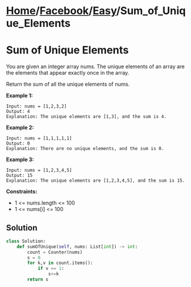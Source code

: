 # [Home](./../..)/[Facebook](./..)/[Easy](./)/Sum_of_Unique_Elements
<h1>Sum of Unique Elements</h1>

<p>
You are given an integer array nums. The unique elements of an array are the elements that appear exactly once in the array.
</p>
<p>
Return the sum of all the unique elements of nums.
</p>

<b>Example 1:</b>

    Input: nums = [1,2,3,2]
    Output: 4
    Explanation: The unique elements are [1,3], and the sum is 4.

<b>Example 2:</b>

    Input: nums = [1,1,1,1,1]
    Output: 0
    Explanation: There are no unique elements, and the sum is 0.

<b>Example 3:</b>

    Input: nums = [1,2,3,4,5]
    Output: 15
    Explanation: The unique elements are [1,2,3,4,5], and the sum is 15.

<b>Constraints:</b>

- 1 <= nums.length <= 100
- 1 <= nums[i] <= 100

<h2>Solution</h2>

```python
class Solution:
    def sumOfUnique(self, nums: List[int]) -> int:
        count = Counter(nums)
        s = 0
        for k,v in count.items():
            if v == 1:
                s+=k
        return s
```

